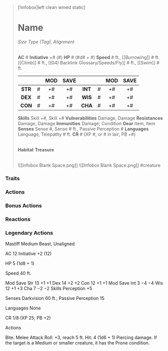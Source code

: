 > [!infobox|left clean wmed static]
> # Name
> *Size Type (Tag), Alignment*
> 
> | |
> | - |
> **AC** # **Initiative** +# (#)
> **HP** # (#d# + #)
> **Speed** # ft., [[Burrowing]] # ft. [[Climb]] # ft., [[04) Backlink Glossary/Speeds/Fly]] # ft., [[Swim]] # ft.
> 
> | | | MOD | SAVE | | | MOD | SAVE |
> | :-: | :-: | :-: | :-: | :-: | :-: | :-: | :-: |
> | **STR** | # | +# | +# | **INT** | # | +# | +# | 
> | **DEX** | # | +# | +# | **WIS** | # | +# | +# |
> | **CON** | # | +# | +# | **CHA** | # | +# | +# |
> **Skills** Skill +#, Skill +#
> **Vulnerabilities** Damage, Damage
> **Resistances** Damage, Damage
> **Immunities** Damage; Condition
> **Gear** Item, Item
> **Senses** Sense #, Sense # ft., Passive Perception #
> **Languages** Language, Telepathy # ft.
> **CR** # (XP #, or # in lair; PB +#)
>
> | |
> | - |
> **Habitat**
> **Treasure**
> 
> | |
> | - |
> ![[Infobox Blank Space.png]]
> ![[Infobox Blank Space.png]]
> #creature 

### Traits
### Actions
### Bonus Actions
### Reactions
### Legendary Actions
Mastiff
Medium Beast, Unaligned

AC 12 Initiative +2 (12)

HP 5 (1d8 + 1)

Speed 40 ft.

Mod	Save
Str	13	+1	+1
Dex	14	+2	+2
Con	12	+1	+1
Mod	Save
Int	3	−4	−4
Wis	12	+1	+3
Cha	7	−2	−2
Skills Perception +5

Senses Darkvision 60 ft.; Passive Perception 15

Languages None

CR 1/8 (XP 25; PB +2)

Actions

Bite. Melee Attack Roll: +3, reach 5 ft. Hit: 4 (1d6 + 1) Piercing damage. If the target is a Medium or smaller creature, it has the Prone condition.